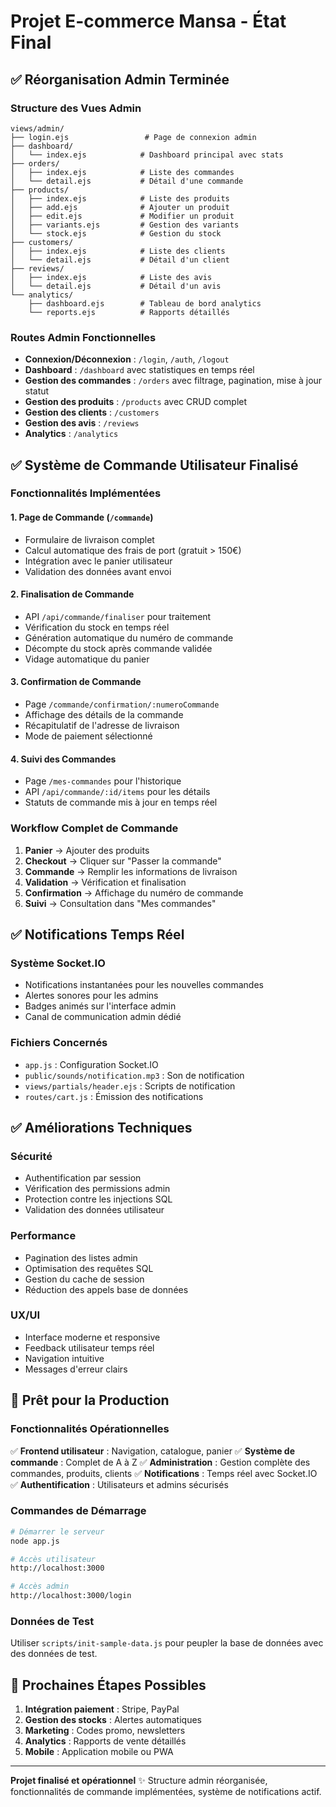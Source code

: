 # Projet E-commerce Mansa - État Final

## ✅ Réorganisation Admin Terminée

### Structure des Vues Admin
```
views/admin/
├── login.ejs                 # Page de connexion admin
├── dashboard/
│   └── index.ejs            # Dashboard principal avec stats
├── orders/
│   ├── index.ejs            # Liste des commandes
│   └── detail.ejs           # Détail d'une commande
├── products/
│   ├── index.ejs            # Liste des produits
│   ├── add.ejs              # Ajouter un produit
│   ├── edit.ejs             # Modifier un produit
│   ├── variants.ejs         # Gestion des variants
│   └── stock.ejs            # Gestion du stock
├── customers/
│   ├── index.ejs            # Liste des clients
│   └── detail.ejs           # Détail d'un client
├── reviews/
│   ├── index.ejs            # Liste des avis
│   └── detail.ejs           # Détail d'un avis
└── analytics/
    ├── dashboard.ejs        # Tableau de bord analytics
    └── reports.ejs          # Rapports détaillés
```

### Routes Admin Fonctionnelles
- **Connexion/Déconnexion** : `/login`, `/auth`, `/logout`
- **Dashboard** : `/dashboard` avec statistiques en temps réel
- **Gestion des commandes** : `/orders` avec filtrage, pagination, mise à jour statut
- **Gestion des produits** : `/products` avec CRUD complet
- **Gestion des clients** : `/customers`
- **Gestion des avis** : `/reviews`
- **Analytics** : `/analytics`

## ✅ Système de Commande Utilisateur Finalisé

### Fonctionnalités Implémentées

#### 1. Page de Commande (`/commande`)
- Formulaire de livraison complet
- Calcul automatique des frais de port (gratuit > 150€)
- Intégration avec le panier utilisateur
- Validation des données avant envoi

#### 2. Finalisation de Commande
- API `/api/commande/finaliser` pour traitement
- Vérification du stock en temps réel
- Génération automatique du numéro de commande
- Décompte du stock après commande validée
- Vidage automatique du panier

#### 3. Confirmation de Commande
- Page `/commande/confirmation/:numeroCommande`
- Affichage des détails de la commande
- Récapitulatif de l'adresse de livraison
- Mode de paiement sélectionné

#### 4. Suivi des Commandes
- Page `/mes-commandes` pour l'historique
- API `/api/commande/:id/items` pour les détails
- Statuts de commande mis à jour en temps réel

### Workflow Complet de Commande
1. **Panier** → Ajouter des produits
2. **Checkout** → Cliquer sur "Passer la commande"
3. **Commande** → Remplir les informations de livraison
4. **Validation** → Vérification et finalisation
5. **Confirmation** → Affichage du numéro de commande
6. **Suivi** → Consultation dans "Mes commandes"

## ✅ Notifications Temps Réel

### Système Socket.IO
- Notifications instantanées pour les nouvelles commandes
- Alertes sonores pour les admins
- Badges animés sur l'interface admin
- Canal de communication admin dédié

### Fichiers Concernés
- `app.js` : Configuration Socket.IO
- `public/sounds/notification.mp3` : Son de notification
- `views/partials/header.ejs` : Scripts de notification
- `routes/cart.js` : Émission des notifications

## ✅ Améliorations Techniques

### Sécurité
- Authentification par session
- Vérification des permissions admin
- Protection contre les injections SQL
- Validation des données utilisateur

### Performance
- Pagination des listes admin
- Optimisation des requêtes SQL
- Gestion du cache de session
- Réduction des appels base de données

### UX/UI
- Interface moderne et responsive
- Feedback utilisateur temps réel
- Navigation intuitive
- Messages d'erreur clairs

## 🚀 Prêt pour la Production

### Fonctionnalités Opérationnelles
✅ **Frontend utilisateur** : Navigation, catalogue, panier
✅ **Système de commande** : Complet de A à Z
✅ **Administration** : Gestion complète des commandes, produits, clients
✅ **Notifications** : Temps réel avec Socket.IO
✅ **Authentification** : Utilisateurs et admins sécurisés

### Commandes de Démarrage
```bash
# Démarrer le serveur
node app.js

# Accès utilisateur
http://localhost:3000

# Accès admin
http://localhost:3000/login
```

### Données de Test
Utiliser `scripts/init-sample-data.js` pour peupler la base de données avec des données de test.

## 📝 Prochaines Étapes Possibles

1. **Intégration paiement** : Stripe, PayPal
2. **Gestion des stocks** : Alertes automatiques
3. **Marketing** : Codes promo, newsletters
4. **Analytics** : Rapports de vente détaillés
5. **Mobile** : Application mobile ou PWA

---

**Projet finalisé et opérationnel** ✨
Structure admin réorganisée, fonctionnalités de commande implémentées, système de notifications actif.
